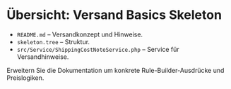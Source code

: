 # Übersicht: Versand Basics Skeleton

- `README.md` – Versandkonzept und Hinweise.
- `skeleton.tree` – Struktur.
- `src/Service/ShippingCostNoteService.php` – Service für Versandhinweise.

Erweitern Sie die Dokumentation um konkrete Rule-Builder-Ausdrücke und Preislogiken.
